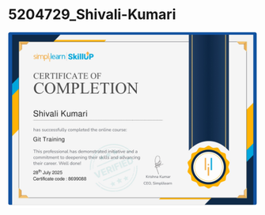# 5204729_Shivali-Kumari

 
<img src="https://github.com/Shivali20Kumari/5204729_Shivali-Kumari/blob/main/Git/GIT%20Certificate.jpg" alt="image">



